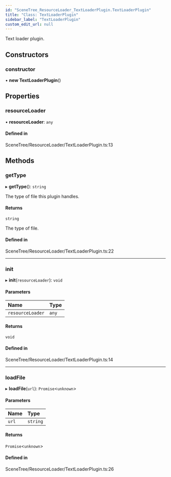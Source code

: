 ```yaml
---
id: "SceneTree_ResourceLoader_TextLoaderPlugin.TextLoaderPlugin"
title: "Class: TextLoaderPlugin"
sidebar_label: "TextLoaderPlugin"
custom_edit_url: null
---
```




Text loader plugin.

## Constructors

### constructor

• **new TextLoaderPlugin**()

## Properties

### resourceLoader

• **resourceLoader**: `any`

#### Defined in

SceneTree/ResourceLoader/TextLoaderPlugin.ts:13

## Methods

### getType

▸ **getType**(): `string`

The type of file this plugin handles.

#### Returns

`string`

The type of file.

#### Defined in

SceneTree/ResourceLoader/TextLoaderPlugin.ts:22

___

### init

▸ **init**(`resourceLoader`): `void`

#### Parameters

| Name | Type |
| :------ | :------ |
| `resourceLoader` | `any` |

#### Returns

`void`

#### Defined in

SceneTree/ResourceLoader/TextLoaderPlugin.ts:14

___

### loadFile

▸ **loadFile**(`url`): `Promise`<`unknown`\>

#### Parameters

| Name | Type |
| :------ | :------ |
| `url` | `string` |

#### Returns

`Promise`<`unknown`\>

#### Defined in

SceneTree/ResourceLoader/TextLoaderPlugin.ts:26

